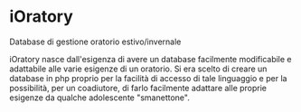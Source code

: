 # iOratory
Database di gestione oratorio estivo/invernale

iOratory nasce dall'esigenza di avere un database facilmente modificabile e adattabile alle varie esigenze di un oratorio.
Si era scelto di creare un database in php proprio per la facilità di accesso di tale linguaggio e per la possibilità, per un coadiutore, di farlo facilmente adattare alle proprie esigenze da qualche adolescente "smanettone".
